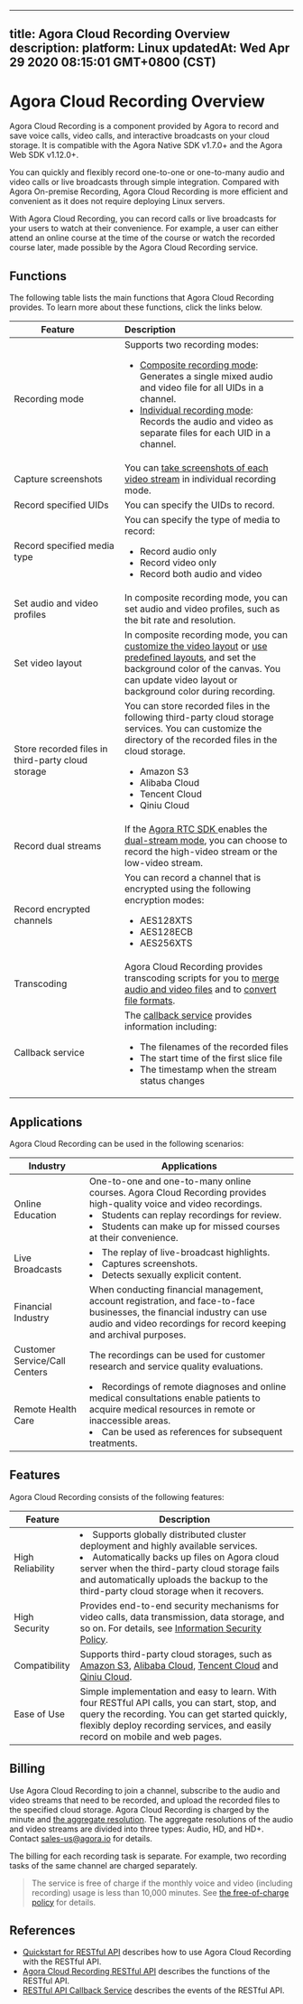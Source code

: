 
---
title: Agora Cloud Recording Overview
description: 
platform: Linux
updatedAt: Wed Apr 29 2020 08:15:01 GMT+0800 (CST)
---
# Agora Cloud Recording Overview
Agora Cloud Recording is a component provided by Agora to record and save voice calls, video calls, and interactive broadcasts on your cloud storage. It is compatible with the Agora Native SDK v1.7.0+ and the Agora Web SDK v1.12.0+. 

You can quickly and flexibly record one-to-one or one-to-many audio and video calls or live broadcasts through simple integration. Compared with Agora On-premise Recording, Agora Cloud Recording is more efficient and convenient as it does not require deploying Linux servers.

With Agora Cloud Recording, you can record calls or live broadcasts for your users to watch at their convenience. For example, a user can either attend an online course at the time of the course or watch the recorded course later, made possible by the Agora Cloud Recording service.

## Functions

The following table lists the main functions that Agora Cloud Recording provides. To learn more about these functions, click the links below.

| <span style="white-space:nowrap;">&emsp;&emsp;&emsp;Feature&emsp;&emsp;&emsp;</span>    | Description                                                  |
| :------------------------------------------------ | :----------------------------------------------------------- |
| Recording mode                                    | Supports two recording modes:<ul><li>[Composite recording mode](../../en/cloud-recording/cloud_recording_composite_mode.md): Generates a single mixed audio and video file for all UIDs in a channel.</li><li>[Individual recording mode](../../en/cloud-recording/cloud_recording_individual_mode.md): Records the audio and video as separate files for each UID in a channel.</li></ul> |
| Capture screenshots                           | You can [take screenshots of each video stream](../../en/cloud-recording/cloud_recording_screen_capture.md) in individual recording mode.                |
| Record specified UIDs                             | You can specify the UIDs to record.             |
| Record specified media type                       | You can specify the type of media to record:<ul><li>Record audio only</li><li>Record video only</li><li>Record both audio and video</li></ul>|
| Set audio and video profiles                      | In composite recording mode, you can set audio and video profiles, such as the bit rate and resolution. |
| Set video layout                                  | In composite recording mode, you can [customize the video layout](https://docs.agora.io/en/cloud-recording/cloud_recording_layout?platform=Linux#a-namecustomacustomize-the-video-layout) or [use predefined layouts](https://docs.agora.io/en/cloud-recording/cloud_recording_layout?platform=Linux#a-namepredefinedaselect-from-the-predefined-layout-types), and set the background color of the canvas. You can update video layout or background color during recording. |
| Store recorded files in third-party cloud storage | You can store recorded files in the following third-party cloud storage services. You can customize the directory of the recorded files in the cloud storage.<ul><li>Amazon S3</li><li>Alibaba Cloud</li><li>Tencent Cloud</li><li>Qiniu Cloud</li>|
| Record dual streams                               | If the [Agora RTC SDK ](https://docs.agora.io/en/Agora%20Platform/terms?platform=All%20Platforms#rtc-sdk)enables the [dual-stream mode](https://docs.agora.io/en/Agora%20Platform/terms?platform=All%20Platforms#dual-stream), you can choose to record the high-video stream or the low-video stream. |
| Record encrypted channels                         | You can record a channel that is encrypted using the following encryption modes:<ul><li>AES128XTS</li><li>AES128ECB</li><li>AES256XTS</li></ul> |
| Transcoding                               | Agora Cloud Recording provides transcoding scripts for you to [merge audio and video files](https://docs.agora.io/en/cloud-recording/cloud_recording_merge_files?platform=All%20Platforms) and to [convert file formats](https://docs.agora.io/en/cloud-recording/cloud_recording_convert_format?platform=All%20Platforms). |
| Callback service                                  | The [callback service](https://docs.agora.io/en/cloud-recording/cloud_recording_callback_rest?platform=All%20Platforms) provides information including:<ul><li>The filenames of the recorded files</li><li>The start time of the first slice file</li><li>The timestamp when the stream status changes</li></ul> |

## Applications

Agora Cloud Recording can be used in the following scenarios:

| Industry                      | Applications                                                 |
| ----------------------------- | ------------------------------------------------------------ |
| Online Education              | One-to-one and one-to-many online courses. Agora Cloud Recording provides high-quality voice and video recordings. <li>Students can replay recordings for review.</li><li>Students can make up for missed courses at their convenience.</li> |
| Live Broadcasts               | <li>The replay of live-broadcast highlights.</li><li>Captures screenshots.</li><li>Detects sexually explicit content.</li> |
| Financial Industry            | When conducting financial management, account registration, and face-to-face businesses, the financial industry can use audio and video recordings for record keeping and archival purposes. |
| Customer Service/Call Centers | The recordings can be used for customer research and service quality evaluations. |
| Remote Health Care            | <li>Recordings of remote diagnoses and online medical consultations enable patients to acquire medical resources in remote or inaccessible areas. </li><li> Can be used as references for subsequent treatments.</li> |

## Features

Agora Cloud Recording consists of the following features:

| Feature          | Description                                                  |
| ---------------- | ------------------------------------------------------------ |
| High Reliability | <li>Supports globally distributed cluster deployment and highly available services.</li><li>Automatically backs up files on Agora cloud server when the third-party cloud storage fails and automatically uploads the backup to the third-party cloud storage when it recovers.</li> |
| High Security    | Provides end-to-end security mechanisms for video calls, data transmission, data storage, and so on. For details, see [Information Security Policy](../../en/Agora%20Platform/security.md). |
| Compatibility    | Supports third-party cloud storages, such as [Amazon S3](https://aws.amazon.com/s3/?nc1=h_ls), [Alibaba Cloud](https://www.alibabacloud.com/product/oss), [Tencent Cloud](https://intl.cloud.tencent.com/product/cos) and [Qiniu Cloud](https://www.qiniu.com/en/products/kodo). |
| Ease of Use      | Simple implementation and easy to learn. With four RESTful API calls, you can start, stop, and query the recording. You can get started quickly, flexibly deploy recording services, and easily record on mobile and web pages. |

## Billing

Use Agora Cloud Recording to join a channel, subscribe to the audio and video streams that need to be recorded, and upload the recorded files to the specified cloud storage. Agora Cloud Recording is charged by the minute and [the aggregate resolution](https://docs.agora.io/en/faq/video_billing#calculating-the-recording-aggregate-resolution). The aggregate resolutions of the audio and video streams are divided into three types: Audio, HD, and HD+. Contact [sales-us@agora.io](mailto:sales-us@agora.io) for details.

The billing for each recording task is separate. For example, two recording tasks of the same channel are charged separately.

> The service is free of charge if the monthly voice and video (including recording) usage is less than 10,000 minutes. See [the free-of-charge policy](https://docs.agora.io/en/faq/billing_free) for details.

## References

- [Quickstart for RESTful API](../../en/cloud-recording/cloud_recording_rest.md) describes how to use Agora Cloud Recording with the RESTful API.
- [Agora Cloud Recording RESTful API](https://docs.agora.io/en/cloud-recording/restfulapi) describes the functions of the RESTful API.
- [RESTful API Callback Service](../../en/cloud-recording/cloud_recording_callback_rest.md) describes the events of the RESTful API.
